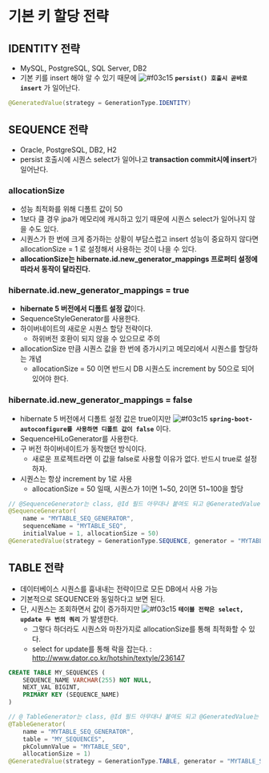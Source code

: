 # 기본 키 할당 전략

## IDENTITY 전략

* MySQL, PostgreSQL, SQL Server, DB2
* 기본 키를 insert 해야 알 수 있기 때문에 ![#f03c15](https://placehold.it/15/f03c15/000000?text=+) **`persist() 호출시 곧바로 insert`** 가 일어난다.

```java
@GeneratedValue(strategy = GenerationType.IDENTITY)
```

## SEQUENCE 전략

* Oracle, PostgreSQL, DB2, H2
* persist 호출시에 시퀀스 select가 일어나고 **transaction commit시에 insert**가 일어난다.

### allocationSize

* 성능 최적화를 위해 디폴트 값이 50
* 1보다 클 경우 jpa가 메모리에 캐시하고 있기 때문에 시퀀스 select가 일어나지 않을 수도 있다.
* 시퀀스가 한 번에 크게 증가하는 상황이 부담스럽고 insert 성능이 중요하지 않다면 allocationSize = 1 로 설정해서 사용하는 것이 나을 수 있다.
* **allocationSize는 hibernate.id.new\_generator\_mappings 프로퍼티 설정에 따라서 동작이 달라진다.**

### hibernate.id.new\_generator\_mappings = true

* **hibernate 5 버전에서 디폴트 설정 값**이다.
* SequenceStyleGenerator를 사용한다.
* 하이버네이트의 새로운 시퀀스 할당 전략이다.
	* 하위버전 호환이 되지 않을 수 있으므로 주의
* allocationSize 만큼 시퀀스 값을 한 번에 증가시키고 메모리에서 시퀀스를 할당하는 개념
	* allocationSize = 50 이면 반드시 DB 시퀀스도 increment by 50으로 되어 있어야 한다.
  
### hibernate.id.new\_generator\_mappings = false

* hibernate 5 버전에서 디폴트 설정 값은 true이지만 ![#f03c15](https://placehold.it/15/f03c15/000000?text=+) **`spring-boot-autoconfigure를 사용하면 디폴트 값이 false`** 이다.
* SequenceHiLoGenerator를 사용한다.
* 구 버전 하이버네이트가 동작했던 방식이다.
	* 새로운 프로젝트라면 이 값을 false로 사용할 이유가 없다. 반드시 true로 설정하자.
* 시퀀스는 항상 increment by 1로 사용
	* allocationSize = 50 일때, 시퀀스가 1이면 1\~50, 2이면 51\~100을 할당

```java
// @SequenceGenerator는 class, @Id 필드 아무대나 붙여도 되고 @GeneratedValue는 @Id 필드에 붙이면 된다.
@SequenceGenerator(
	name = "MYTABLE_SEQ_GENERATOR",
	sequenceName = "MYTABLE_SEQ",
	initialValue = 1, allocationSize = 50)
@GeneratedValue(strategy = GenerationType.SEQUENCE, generator = "MYTABLE_SEQ_GENERATOR")
```

## TABLE 전략

* 데이터베이스 시퀀스를 흉내내는 전략이므로 모든 DB에서 사용 가능
* 기본적으로 SEQUENCE와 동일하다고 보면 된다.
* 단, 시퀀스는 조회하면서 값이 증가하지만 ![#f03c15](https://placehold.it/15/f03c15/000000?text=+) **`테이블 전략은 select, update 두 번의 쿼리`** 가 발생한다.
	* 그렇다 하더라도 시퀀스와 마찬가지로 allocationSize를 통해 최적화할 수 있다.
	* select for update를 통해 락을 잡는다. : <http://www.dator.co.kr/hotshin/textyle/236147>

```sql
CREATE TABLE MY_SEQUENCES (
	SEQUENCE_NAME VARCHAR(255) NOT NULL,
	NEXT_VAL BIGINT,
	PRIMARY KEY (SEQUENCE_NAME)
)
```

```java
// @ TableGenerator는 class, @Id 필드 아무대나 붙여도 되고 @GeneratedValue는 @Id 필드에 붙이면 된다.
@TableGenerator(
	name = "MYTABLE_SEQ_GENERATOR",
	table = "MY_SEQUENCES",
	pkColumnValue = "MYTABLE_SEQ",
	allocationSize = 1)
@GeneratedValue(strategy = GenerationType.TABLE, generator = "MYTABLE_SEQ_GENERATOR")
```
